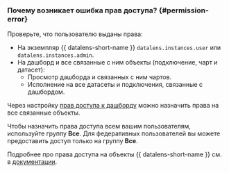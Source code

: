 ### Почему возникает ошибка прав доступа? {#permission-error}

Проверьте, что пользователю выданы права:
* На экземпляр {{ datalens-short-name }} `datalens.instances.user` или `datalens.instances.admin`.
* На дашборд и все связанные с ним объекты (подключение, чарт и датасет):
  * Просмотр дашборда и связанных с ним чартов.
  * Исполнение на все датасеты и подключения, связанные с дашбордом.

Через настройку [прав доступа к дашборду](../../../datalens/operations/dashboard/manage-access.md) можно назначить права на все связанные объекты. 

Чтобы назначить права доступа всем вашим пользователям, используйте группу **Все**. Для федеративных пользователей вы можете предоставить доступ только на группу **Все**.

Подробнее про права доступа на объекты {{ datalens-short-name }} см. в [документации](../../../datalens/security/index.md#permissions).



